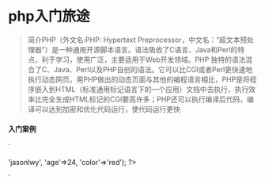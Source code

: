 # php入门旅途
 > 简介PHP（外文名:PHP: Hypertext Preprocessor，中文名：“超文本预处理器”）是一种通用开源脚本语言。语法吸收了C语言、Java和Perl的特点，利于学习，使用广泛，主要适用于Web开发领域。PHP 独特的语法混合了C、Java、Perl以及PHP自创的语法。它可以比CGI或者Perl更快速地执行动态网页。用PHP做出的动态页面与其他的编程语言相比，PHP是将程序嵌入到HTML（标准通用标记语言下的一个应用）文档中去执行，执行效率比完全生成HTML标记的CGI要高许多；PHP还可以执行编译后代码，编译可以达到加密和优化代码运行，使代码运行更快
 
#### 入门案例
 `
 <?php
  header('content-type:text/html; charset=utf-8');
  $name = 'jasonlwy';
  $age = 24;
  $color = 'red';
  $people = array('name'=>'jasonlwy', 'age'=>24, 'color'=>'red');
  ?>
`
 
 
